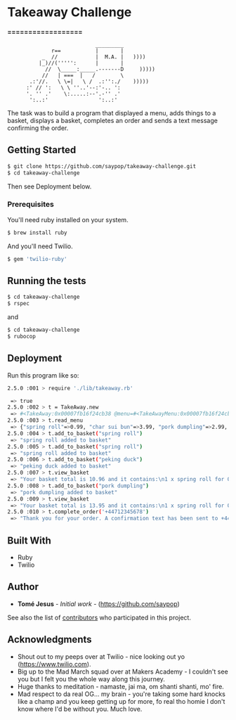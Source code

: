 # Takeaway Challenge
**==================**
```
                            _________
              r==           |       |
           _  //            |  M.A. |   ))))
          |_)//(''''':      |       |
            //  \_____:_____.-------D     )))))
           //   | ===  |   /        \
       .:'//.   \ \=|   \ /  .:'':./    )))))
      :' // ':   \ \ ''..'--:'-.. ':
      '. '' .'    \:.....:--'.-'' .'
       ':..:'                ':..:'

```

The task was to build a program that displayed a menu, adds things to a basket, displays a basket, completes an order and sends a text message confirming the order.

## Getting Started

```sh
$ git clone https://github.com/saypop/takeaway-challenge.git
$ cd takeaway-challenge
```
Then see Deployment below.

### Prerequisites

You'll need ruby installed on your system.
```sh
$ brew install ruby
```

And you'll need Twilio.
```sh
$ gem 'twilio-ruby'
```

## Running the tests

```sh
$ cd takeaway-challenge
$ rspec
```

and

```sh
$ cd takeaway-challenge
$ rubocop
```

## Deployment

Run this program like so:

```sh
2.5.0 :001 > require './lib/takeaway.rb'

 => true
2.5.0 :002 > t = TakeAway.new
 => #<TakeAway:0x00007fb16f24cb38 @menu=#<TakeAwayMenu:0x00007fb16f24cb10 @read={"spring roll"=>0.99, "char sui bun"=>3.99, "pork dumpling"=>2.99, "peking duck"=>7.99, "fu-king fried rice"=>5.99}>, @basket=#<Basket:0x00007fb16f24cac0 @basket=[], @menu=#<TakeAwayMenu:0x00007fb16f24cb10 @read={"spring roll"=>0.99, "char sui bun"=>3.99, "pork dumpling"=>2.99, "peking duck"=>7.99, "fu-king fried rice"=>5.99}>>>
2.5.0 :003 > t.read_menu
 => {"spring roll"=>0.99, "char sui bun"=>3.99, "pork dumpling"=>2.99, "peking duck"=>7.99, "fu-king fried rice"=>5.99}
2.5.0 :004 > t.add_to_basket("spring roll")
 => "spring roll added to basket"
2.5.0 :005 > t.add_to_basket("spring roll")
 => "spring roll added to basket"
2.5.0 :006 > t.add_to_basket("peking duck")
 => "peking duck added to basket"
2.5.0 :007 > t.view_basket
 => "Your basket total is 10.96 and it contains:\n1 x spring roll for 0.99 each\n2 x spring roll for 0.99 each\n1 x peking duck for 7.99 each"
2.5.0 :008 > t.add_to_basket("pork dumpling")
 => "pork dumpling added to basket"
2.5.0 :009 > t.view_basket
 => "Your basket total is 13.95 and it contains:\n1 x spring roll for 0.99 each\n2 x spring roll for 0.99 each\n1 x peking duck for 7.99 each\n1 x pork dumpling for 2.99 each"
2.5.0 :010 > t.complete_order('+44712345678')
 => "Thank you for your order. A confirmation text has been sent to +44712345678."
```


## Built With

* Ruby
* Twilio

## Author

* **Tomé Jesus** - *Initial work* - (https://github.com/saypop)

See also the list of [contributors](https://github.com/your/project/contributors) who participated in this project.

## Acknowledgments

* Shout out to my peeps over at Twilio - nice looking out yo (https://www.twilio.com).
* Big up to the Mad March squad over at Makers Academy - I couldn't see you but I felt you the whole way along this journey.
* Huge thanks to meditation - namaste, jai ma, om shanti shanti, mo' fire.
* Mad respect to da real OG... my brain - you're taking some hard knocks like a champ and you keep getting up for more, fo real tho homie I don't know where I'd be without you. Much love.
